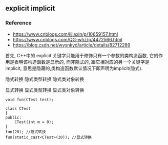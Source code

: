 ## explicit implicit

### Reference
- https://www.cnblogs.com/lijiaxin/p/10659157.html
- https://www.cnblogs.com/QG-whz/p/4472566.html
- https://blog.csdn.net/wysnkyd/article/details/82712289

首先, C++中的 explicit 关键字只能用于修饰只有一个参数的类构造函数, 它的作用是表明该构造函数是显示的, 而非隐式的, 跟它相对应的另一个关键字是 implicit, 意思是隐藏的,类构造函数默认情况下即声明为implicit(隐式).

隐式转换
  隐式类型转换
  隐式类对象转换

显式转换
  显式类型转换
  显式类对象转换

```
void fun(CTest test);

class CTest
{
public:
    CTest(int m = 0);
}
fun(20); //隐式转换
fun(static_cast<CTest>(20)); //显式转换
```

